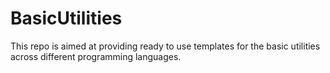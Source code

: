 # BasicUtilities
This repo is aimed at providing ready to use templates for the basic utilities across different programming languages.
